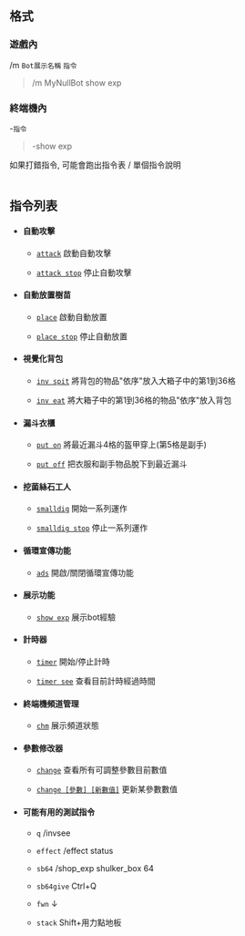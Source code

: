 ## 格式

### 遊戲內
/m `Bot展示名稱` `指令`

> /m MyNullBot show exp

### 終端機內
-`指令`

> -show exp

如果打錯指令, 可能會跑出指令表 / 單個指令說明
<br><br/>
## 指令列表
- #### 自動攻擊
    - [`attack`](https://github.com/AsherJingkongChen/NullBot/blob/main/docs/Description.md#%E8%87%AA%E5%8B%95%E6%94%BB%E6%93%8A-attack) 啟動自動攻擊
    
    - [`attack stop`](https://github.com/AsherJingkongChen/NullBot/blob/main/docs/Description.md#%E8%87%AA%E5%8B%95%E6%94%BB%E6%93%8A-attack) 停止自動攻擊
    
- #### 自動放置樹苗
    - [`place`](https://github.com/AsherJingkongChen/NullBot/blob/main/docs/Description.md#%E8%87%AA%E5%8B%95%E6%94%BE%E7%BD%AE%E6%96%B9%E5%A1%8A-place) 啟動自動放置
    
    - [`place stop`](https://github.com/AsherJingkongChen/NullBot/blob/main/docs/Description.md#%E8%87%AA%E5%8B%95%E6%94%BE%E7%BD%AE%E6%96%B9%E5%A1%8A-place) 停止自動放置
    
- #### 視覺化背包
    - [`inv spit`](https://github.com/AsherJingkongChen/NullBot/blob/main/docs/Description.md#%E8%A6%96%E8%A6%BA%E5%8C%96%E8%83%8C%E5%8C%85-inv) 將背包的物品"依序"放入大箱子中的第1到36格
    
    - [`inv eat`](https://github.com/AsherJingkongChen/NullBot/blob/main/docs/Description.md#%E8%A6%96%E8%A6%BA%E5%8C%96%E8%83%8C%E5%8C%85-inv) 將大箱子中的第1到36格的物品"依序"放入背包
    
- #### 漏斗衣櫃
    - [`put on`](https://github.com/AsherJingkongChen/NullBot/blob/main/docs/Description.md#%E6%BC%8F%E6%96%97%E8%A1%A3%E6%AB%83-put) 將最近漏斗4格的盔甲穿上(第5格是副手)
    
    - [`put off`](https://github.com/AsherJingkongChen/NullBot/blob/main/docs/Description.md#%E6%BC%8F%E6%96%97%E8%A1%A3%E6%AB%83-put) 把衣服和副手物品脫下到最近漏斗

- #### 挖菌絲石工人
    - [`smalldig`](https://github.com/AsherJingkongChen/NullBot/blob/main/docs/Description.md#%E6%8C%96%E7%9F%B3%E5%B7%A5%E4%BA%BA-smalldig) 開始一系列運作
    
    - [`smalldig stop`](https://github.com/AsherJingkongChen/NullBot/blob/main/docs/Description.md#%E6%8C%96%E7%9F%B3%E5%B7%A5%E4%BA%BA-smalldig) 停止一系列運作
    
- #### 循環宣傳功能
    - [`ads`](https://github.com/AsherJingkongChen/NullBot/blob/main/docs/Description.md#%E5%BE%AA%E7%92%B0%E5%AE%A3%E5%82%B3%E5%8A%9F%E8%83%BD-ads) 開啟/關閉循環宣傳功能
    
- #### 展示功能
    - [`show exp`](https://github.com/AsherJingkongChen/NullBot/blob/main/docs/Description.md#%E5%B1%95%E7%A4%BA%E5%8A%9F%E8%83%BD-show) 展示bot經驗
    
- #### 計時器
    - [`timer`]() 開始/停止計時
    
    - [`timer see`]() 查看目前計時經過時間
    
- #### 終端機頻道管理
    - [`chm`](https://github.com/AsherJingkongChen/NullBot/blob/main/docs/Description.md#%E7%B5%82%E7%AB%AF%E6%A9%9F%E9%A0%BB%E9%81%93%E7%AE%A1%E7%90%86-chm-channelmanager) 展示頻道狀態
    
- #### 參數修改器
    - [`change`](https://github.com/AsherJingkongChen/NullBot/blob/main/docs/Description.md#%E5%8F%83%E6%95%B8%E4%BF%AE%E6%94%B9%E5%99%A8-change) 查看所有可調整參數目前數值
    
    - [`change [參數] [新數值]`](https://github.com/AsherJingkongChen/NullBot/blob/main/docs/Description.md#%E5%8F%83%E6%95%B8%E4%BF%AE%E6%94%B9%E5%99%A8-change) 更新某參數數值

- #### 可能有用的測試指令
    - `q` /invsee
    
    - `effect` /effect status
    
    - `sb64` /shop_exp shulker_box 64
    
    - `sb64give` Ctrl+Q
    
    - `fwn` ↓
    
    - `stack` Shift+用力點地板
